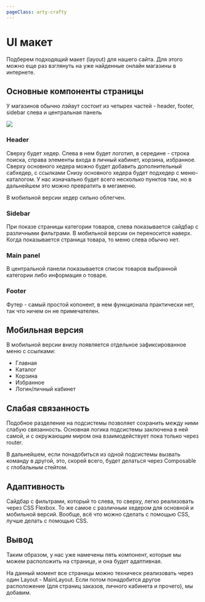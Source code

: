 ```yaml
---
pageClass: arty-crafty
---
```

# UI макет

Подберем подходящий макет (layout) для нашего сайта. Для этого можно еще раз взглянуть на уже найденные онлайн магазины в интернете.


## Основные компоненты страницы

У магазинов обычно лэйаут состоит из четырех частей - header, footer, sidebar слева и центральная панель

![](/images/vue-webapp/layout-main.png)

### Header

Сверху будет хедер. Слева в нем будет логотип, в середине - строка поиска, справа элементы входа в личный кабинет, корзина, избранное.
Сверху основного хедера можно будет добавить дополнительный сабхедер, с ссылками
Снизу основного хедера будет подхедер с меню-каталогом. У нас изначально будет всего несколько пунктов там, но в дальнейшем это можно превратить в мегаменю.

В мобильной версии хедер сильно облегчен.

### Sidebar

При показе страницы категории товаров, слева показывается сайдбар с различными фильтрами. В мобильной версии он переносится наверх.
Когда показывается страница товара, то меню слева обычно нет.

### Main panel

В центральной панели показывается список товаров выбранной категории либо информация о товаре.

### Footer

Футер - самый простой копонент, в нем функционала практически нет, так что ничем он не примечателен.

## Мобильная версия

В мобильной версии внизу появляется отдельное зафиксированное меню с ссылками: 

- Главная
- Каталог
- Корзина
- Избранное
- Логин/личный кабинет

## Слабая связанность

Подобное разделение на подсистемы позволяет сохранить между ними слабую связанность. Основная логика подсистемы заключена в ней самой, и с окружающим миром она взаимодействует пока только через router. 

В дальнейшем, если понадобиться из одной подсистемы вызвать команду в другой, это, скорей всего, будет делаться через Composable с глобальным стейтом.

## Адаптивность

Сайдбар с фильтрами, который то слева, то сверху, легко реализовать через CSS Flexbox. То же самое с различным хедером для основной и мобильной версий. Вообще, всё что можно сделать с помощью CSS, лучше делать с помощью CSS.

## Вывод

Таким образом, у нас уже намечены пять компонент, которые мы можем расположить на странице, и она будет адаптивная.

На данный момент все страницы можно техническ реализовать через один Layout - MainLayout. Если потом понадобится другое расположение (для страниц заказов, личного кабинета и прочего), мы добавим.
